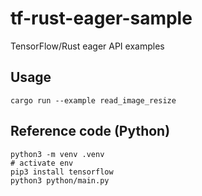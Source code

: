 # tf-rust-eager-sample
TensorFlow/Rust eager API examples

## Usage

```
cargo run --example read_image_resize
```

## Reference code (Python)

```
python3 -m venv .venv
# activate env
pip3 install tensorflow
python3 python/main.py
```